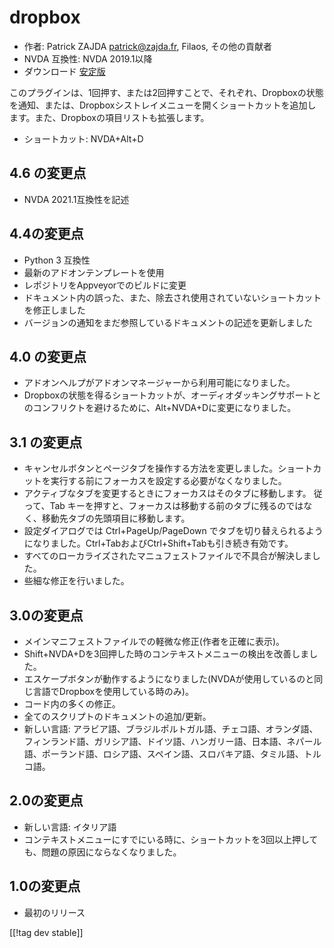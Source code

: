 # dropbox #

* 作者: Patrick ZAJDA <patrick@zajda.fr>, Filaos, その他の貢献者
* NVDA 互換性: NVDA 2019.1以降
* ダウンロード [安定版][1]

このプラグインは、1回押す、または2回押すことで、それぞれ、Dropboxの状態を通知、または、Dropboxシストレイメニューを開くショートカットを追加します。また、Dropboxの項目リストも拡張します。

* ショートカット: NVDA+Alt+D


## 4.6 の変更点 ##

* NVDA 2021.1互換性を記述

## 4.4の変更点 ##

* Python 3 互換性
* 最新のアドオンテンプレートを使用
* レポジトリをAppveyorでのビルドに変更
* ドキュメント内の誤った、また、除去され使用されていないショートカットを修正しました
* バージョンの通知をまだ参照しているドキュメントの記述を更新しました

## 4.0 の変更点 ##

* アドオンヘルプがアドオンマネージャーから利用可能になりました。
* Dropboxの状態を得るショートカットが、オーディオダッキングサポートとのコンフリクトを避けるために、Alt+NVDA+Dに変更になりました。

## 3.1 の変更点 ##

* キャンセルボタンとページタブを操作する方法を変更しました。ショートカットを実行する前にフォーカスを設定する必要がなくなりました。
* アクティブなタブを変更するときにフォーカスはそのタブに移動します。
  従って、Tab キーを押すと、フォーカスは移動する前のタブに残るのではなく、移動先タブの先頭項目に移動します。
* 設定ダイアログでは Ctrl+PageUp/PageDown
  でタブを切り替えられるようになりました。Ctrl+TabおよびCtrl+Shift+Tabも引き続き有効です。
* すべてのローカライズされたマニュフェストファイルで不具合が解決しました。
* 些細な修正を行いました。

## 3.0の変更点 ##

* メインマニフェストファイルでの軽微な修正(作者を正確に表示)。
* Shift+NVDA+Dを3回押した時のコンテキストメニューの検出を改善しました。
* エスケープボタンが動作するようになりました(NVDAが使用しているのと同じ言語でDropboxを使用している時のみ)。
* コード内の多くの修正。
* 全てのスクリプトのドキュメントの追加/更新。
* 新しい言語:
  アラビア語、ブラジルポルトガル語、チェコ語、オランダ語、フィンランド語、ガリシア語、ドイツ語、ハンガリー語、日本語、ネパール語、ポーランド語、ロシア語、スペイン語、スロバキア語、タミル語、トルコ語。

## 2.0の変更点 ##

* 新しい言語: イタリア語
* コンテキストメニューにすでにいる時に、ショートカットを3回以上押しても、問題の原因にならなくなりました。

## 1.0の変更点 ##

* 最初のリリース

[[!tag dev stable]]

[1]: https://github.com/ruifontes/dropbox/releases/download/2024.03.21/dropbox-2024.03.21.nvda-addon
